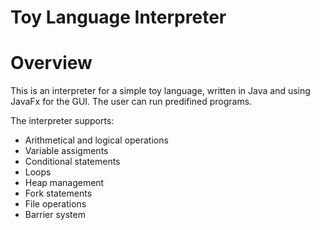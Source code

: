 # Toy Language Interpreter
# Overview 
This is an interpreter for a simple toy language, written in Java and using JavaFx for the GUI. The user can run predifined programs.

The interpreter supports:
* Arithmetical and logical operations
* Variable assigments
* Conditional statements
* Loops
* Heap management
* Fork statements
* File operations
* Barrier system
